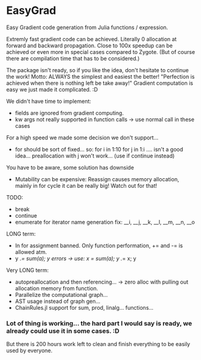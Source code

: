 # EasyGrad
Easy Gradient code generation from Julia functions / expression. 

Extremly fast gradient code can be achieved. Literally 0 allocation at forward and backward propagation. Close to 100x speedup can be achieved or even more in special cases compared to Zygote. (But of course there are compilation time that has to be considered.) 

The package isn't ready, so if you like the idea, don't hesitate to continue the work! 
Motto: ALWAYS the simplest and easiest the better! "Perfection is achieved when there is nothing left be take away!" Gradient computation is easy we just made it complicated. :D


We didn't have time to implement:
- fields are ignored from gradient computing.
- kw args not really supported in function calls -> use normal call in these cases

For a high speed we made some decision we don't support...
- for should be sort of fixed... so: for i in 1:10 for j in 1:i .... isn't a good idea... preallocation with j won't work... (use if continue instead)

You have to be aware, some solution has downside
- Mutability can be expensive: Reassign causes memory allocation, mainly in for cycle it can be really big! Watch out for that!

TODO:
- break
- continue
- enumerate for iterator name generation fix: __i, __j, __k, __l, __m, __n, __o

LONG term:
- In for assignment banned. Only function performation, += and -= is allowed atm.
- y .*= sum(a); y  errors -> use: x = sum(a); y .*= x; y

Very LONG term:
- autopreallocation and then referencing... -> zero alloc with pulling out allocation memory from function.
- Parallelize the computational graph...
- AST usage instead of graph gen...
- ChainRules.jl support for sum, prod, linalg... functions... 

### Lot of thing is working... the hard part I would say is ready, we already could use it in some cases. :D 
But there is 200 hours work left to clean and finish everything to be easily used by everyone.
